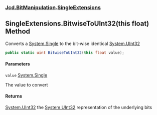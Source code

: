 ### [Jcd.BitManipulation](Jcd.BitManipulation.md 'Jcd.BitManipulation').[SingleExtensions](Jcd.BitManipulation.SingleExtensions.md 'Jcd.BitManipulation.SingleExtensions')

## SingleExtensions.BitwiseToUInt32(this float) Method

Converts a [System.Single](https://docs.microsoft.com/en-us/dotnet/api/System.Single 'System.Single') to the bit-wise
identical [System.UInt32](https://docs.microsoft.com/en-us/dotnet/api/System.UInt32 'System.UInt32')

```csharp
public static uint BitwiseToUInt32(this float value);
```
#### Parameters

<a name='Jcd.BitManipulation.SingleExtensions.BitwiseToUInt32(thisfloat).value'></a>

`value` [System.Single](https://docs.microsoft.com/en-us/dotnet/api/System.Single 'System.Single')

The value to convert

#### Returns

[System.UInt32](https://docs.microsoft.com/en-us/dotnet/api/System.UInt32 'System.UInt32')
the [System.UInt32](https://docs.microsoft.com/en-us/dotnet/api/System.UInt32 'System.UInt32') representation of the
underlying bits